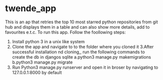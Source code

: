 
# twende_app
This is an ap that retries the top 10 most starred python repositories from git hub and displays them in a table and can also show more details, add to favourites e.t.c.
To run this app. Follow the foollowing steps:
1. Install python 3 in a unix like system
2. Clone the app and navigate to to the folder where you cloned it
3.After successful installation nd cloning,, run the following commands to create the db in djangos sqlite
a.python3 manage.py makemigrations
b.python3 manage.py migrate
4. Run Python3 manage.py runserver and open it in broser by navigating to 127.0.0.1:8000 by default
